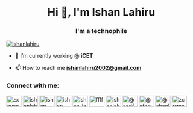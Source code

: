 <h1 align="center">Hi 👋, I'm Ishan Lahiru</h1>
<h3 align="center">I'm a technophile</h3>



<p align="left"> <a href="https://twitter.com/ishanlahiru" target="blank"><img src="https://img.shields.io/twitter/follow/ishanlahiru?logo=twitter&style=for-the-badge" alt="ishanlahiru" /></a> </p>

- 🌱 I’m currently working @ **iCET**

- 📫 How to reach me **ishanlahiru2002@gmail.com**

<h3 align="left">Connect with me:</h3>
<p align="left">
<a href="https://codepen.io/zxcvxc" target="blank"><img align="center" src="https://raw.githubusercontent.com/rahuldkjain/github-profile-readme-generator/master/src/images/icons/Social/codepen.svg" alt="zxcvxc" height="30" width="40" /></a>
<a href="https://twitter.com/ishanlahiru" target="blank"><img align="center" src="https://raw.githubusercontent.com/rahuldkjain/github-profile-readme-generator/master/src/images/icons/Social/twitter.svg" alt="ishanlahiru" height="30" width="40" /></a>
<a href="https://linkedin.com/in/ishan lahiru" target="blank"><img align="center" src="https://raw.githubusercontent.com/rahuldkjain/github-profile-readme-generator/master/src/images/icons/Social/linked-in-alt.svg" alt="ishan lahiru" height="30" width="40" /></a>
<a href="https://fb.com/ishan lahiru" target="blank"><img align="center" src="https://raw.githubusercontent.com/rahuldkjain/github-profile-readme-generator/master/src/images/icons/Social/facebook.svg" alt="ishan lahiru" height="30" width="40" /></a>
<a href="https://instagram.com/ishan_lahirusampath" target="blank"><img align="center" src="https://raw.githubusercontent.com/rahuldkjain/github-profile-readme-generator/master/src/images/icons/Social/instagram.svg" alt="ishan_lahirusampath" height="30" width="40" /></a>
<a href="https://dribbble.com/ffff" target="blank"><img align="center" src="https://raw.githubusercontent.com/rahuldkjain/github-profile-readme-generator/master/src/images/icons/Social/dribbble.svg" alt="ffff" height="30" width="40" /></a>
<a href="https://www.youtube.com/c/ishanlahiru" target="blank"><img align="center" src="https://raw.githubusercontent.com/rahuldkjain/github-profile-readme-generator/master/src/images/icons/Social/youtube.svg" alt="ishanlahiru" height="30" width="40" /></a>
<a href="https://www.hackerrank.com/@sadfas" target="blank"><img align="center" src="https://raw.githubusercontent.com/rahuldkjain/github-profile-readme-generator/master/src/images/icons/Social/hackerrank.svg" alt="@sadfas" height="30" width="40" /></a>
<a href="https://www.leetcode.com/@sfdgsdf" target="blank"><img align="center" src="https://raw.githubusercontent.com/rahuldkjain/github-profile-readme-generator/master/src/images/icons/Social/leet-code.svg" alt="@sfdgsdf" height="30" width="40" /></a>
<a href="https://www.hackerearth.com/@ishanlahiru2002" target="blank"><img align="center" src="https://raw.githubusercontent.com/rahuldkjain/github-profile-readme-generator/master/src/images/icons/Social/hackerearth.svg" alt="@ishanlahiru2002" height="30" width="40" /></a>
<a href="https://discord.gg/zcvzcx" target="blank"><img align="center" src="https://raw.githubusercontent.com/rahuldkjain/github-profile-readme-generator/master/src/images/icons/Social/discord.svg" alt="zcvzcx" height="30" width="40" /></a>
</p>
